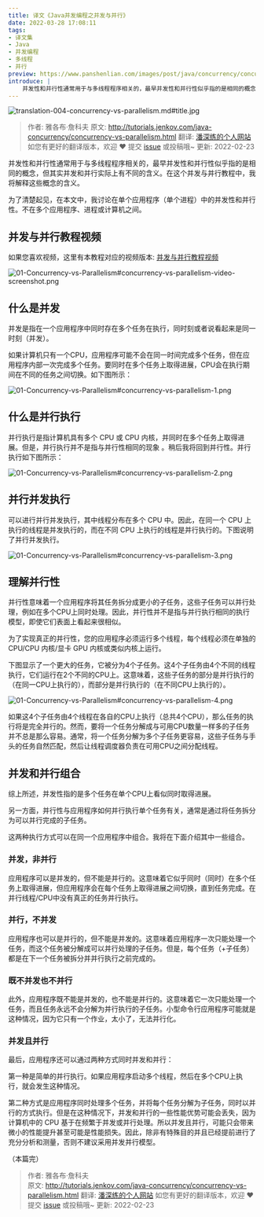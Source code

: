 ```yaml
---
title: 译文《Java并发编程之并发与并行》
date: 2022-03-28 17:08:11
tags:
- 译文集
- Java
- 并发编程
- 多线程
- 并行
preview: https://www.panshenlian.com/images/post/java/concurrency/concurrency-vs-parallelism/title.jpg
introduce: |
    并发性和并行性通常用于与多线程程序相关的，最早并发性和并行性似乎指的是相同的概念，但其实并发和并行实际上有不同的含义。在这个并发与并行教程中，我将解释这些概念的含义。
---
```


![translation-004-concurrency-vs-parallelism.md#title.jpg](https://www.panshenlian.com/images/post/java/concurrency/concurrency-vs-parallelism/title.jpg)

> 作者: 雅各布·詹科夫
> 原文: http://tutorials.jenkov.com/java-concurrency/concurrency-vs-parallelism.html
> 翻译: [潘深练的个人网站](https://www.panshenlian.com) 如您有更好的翻译版本，欢迎 ❤️ 提交 [issue](https://github.com/senlypan/concurrent-programming-docs/issues) 或投稿哦~
> 更新: 2022-02-23

并发性和并行性通常用于与多线程程序相关的，最早并发性和并行性似乎指的是相同的概念，但其实并发和并行实际上有不同的含义。在这个并发与并行教程中，我将解释这些概念的含义。

为了清楚起见，在本文中，我讨论在单个应用程序（单个进程）中的并发性和并行性。不在多个应用程序、进程或计算机之间。

## 并发与并行教程视频

如果您喜欢视频，这里有本教程对应的视频版本: [并发与并行教程视频](https://www.youtube.com/watch?v=Y1pgpn2gOSg&list=PLL8woMHwr36EDxjUoCzboZjedsnhLP1j4&index=9)

![01-Concurrency-vs-Parallelism#concurrency-vs-parallelism-video-screenshot.png](https://www.panshenlian.com/images/post/java/concurrency/concurrency-vs-parallelism/concurrency-vs-parallelism-video-screenshot.png)

## 什么是并发

并发是指在一个应用程序中同时存在多个任务在执行，同时刻或者说看起来是同一时刻（并发）。

如果计算机只有一个CPU，应用程序可能不会在同一时间完成多个任务，但在应用程序内部一次完成多个任务。要同时在多个任务上取得进展，CPU会在执行期间在不同的任务之间切换。如下图所示：

![01-Concurrency-vs-Parallelism#concurrency-vs-parallelism-1.png](https://www.panshenlian.com/images/post/java/concurrency/concurrency-vs-parallelism/concurrency-vs-parallelism-1.png)

## 什么是并行执行

并行执行是指计算机具有多个 CPU 或 CPU 内核，并同时在多个任务上取得进展。但是，并行执行并不是指与并行性相同的现象 。稍后我将回到并行性。并行执行如下图所示：

![01-Concurrency-vs-Parallelism#concurrency-vs-parallelism-2.png](https://www.panshenlian.com/images/post/java/concurrency/concurrency-vs-parallelism/concurrency-vs-parallelism-2.png)

## 并行并发执行

可以进行并行并发执行，其中线程分布在多个 CPU 中。因此，在同一个 CPU 上执行的线程是并发执行的，而在不同 CPU 上执行的线程是并行执行的。下图说明了并行并发执行。

![01-Concurrency-vs-Parallelism#concurrency-vs-parallelism-3.png](https://www.panshenlian.com/images/post/java/concurrency/concurrency-vs-parallelism/concurrency-vs-parallelism-3.png)

## 理解并行性

并行性意味着一个应用程序将其任务拆分成更小的子任务，这些子任务可以并行处理，例如在多个CPU上同时处理。因此，并行性并不是指与并行执行相同的执行模型，即使它们表面上看起来很相似。

为了实现真正的并行性，您的应用程序必须运行多个线程，每个线程必须在单独的 CPU/CPU 内核/显卡 GPU 内核或类似内核上运行。

下图显示了一个更大的任务，它被分为4个子任务。这4个子任务由4个不同的线程执行，它们运行在2个不同的CPU上。这意味着，这些子任务的部分是并行执行的（在同一CPU上执行的），而部分是并行执行的（在不同CPU上执行的）。

![01-Concurrency-vs-Parallelism#concurrency-vs-parallelism-4.png](https://www.panshenlian.com/images/post/java/concurrency/concurrency-vs-parallelism/concurrency-vs-parallelism-4.png)

如果这4个子任务由4个线程在各自的CPU上执行（总共4个CPU），那么任务的执行将是完全并行的。然而，要将一个任务分解成与可用CPU数量一样多的子任务并不总是那么容易。通常，将一个任务分解为多个子任务更容易，这些子任务与手头的任务自然匹配，然后让线程调度器负责在可用CPU之间分配线程。

## 并发和并行组合

综上所述，并发性指的是多个任务在单个CPU上看似同时取得进展。

另一方面，并行性与应用程序如何并行执行单个任务有关，通常是通过将任务拆分为可以并行完成的子任务。

这两种执行方式可以在同一个应用程序中组合。我将在下面介绍其中一些组合。

### 并发，非并行

应用程序可以是并发的，但不能是并行的。这意味着它似乎同时（同时）在多个任务上取得进展，但应用程序会在每个任务上取得进展之间切换，直到任务完成。在并行线程/CPU中没有真正的任务并行执行。

### 并行，不并发

应用程序也可以是并行的，但不能是并发的。这意味着应用程序一次只能处理一个任务，而这个任务被分解成可以并行处理的子任务。但是，每个任务（+子任务）都是在下一个任务被拆分并并行执行之前完成的。

### 既不并发也不并行

此外，应用程序既不能是并发的，也不能是并行的。这意味着它一次只能处理一个任务，而且任务永远不会分解为并行执行的子任务。小型命令行应用程序可能就是这种情况，因为它只有一个作业，太小了，无法并行化。

### 并发且并行

最后，应用程序还可以通过两种方式同时并发和并行：

第一种是简单的并行执行。如果应用程序启动多个线程，然后在多个CPU上执行，就会发生这种情况。

第二种方式是应用程序同时处理多个任务，并将每个任务分解为子任务，同时以并行的方式执行。但是在这种情况下，并发和并行的一些性能优势可能会丢失，因为计算机中的 CPU 基于在频繁于并发或并行处理。所以并发且并行，可能只会带来微小的性能提升甚至可能是性能损失。因此，除非有特殊目的并且已经提前进行了充分分析和测量，否则不建议采用并发并行模型。

（本篇完）

> 作者: 雅各布·詹科夫  
> 原文: http://tutorials.jenkov.com/java-concurrency/concurrency-vs-parallelism.html
> 翻译: [潘深练的个人网站](https://www.panshenlian.com) 如您有更好的翻译版本，欢迎 ❤️ 提交 [issue](https://github.com/senlypan/concurrent-programming-docs/issues) 或投稿哦~
> 更新: 2022-02-23